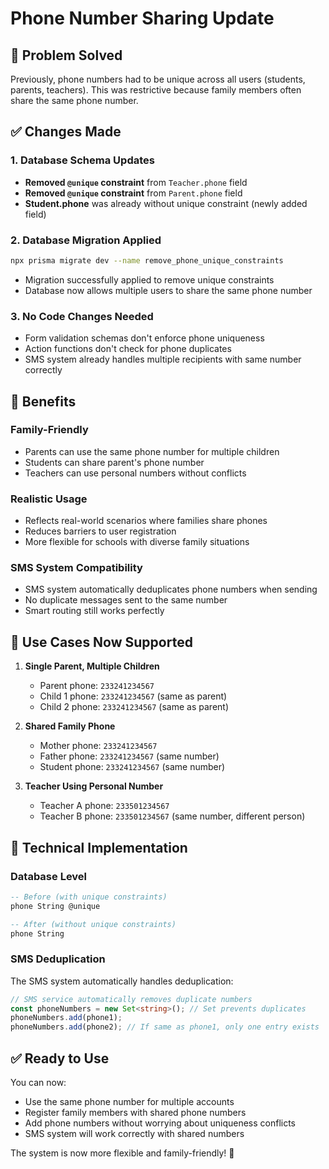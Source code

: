 # Phone Number Sharing Update

## 🎯 **Problem Solved**
Previously, phone numbers had to be unique across all users (students, parents, teachers). This was restrictive because family members often share the same phone number.

## ✅ **Changes Made**

### 1. Database Schema Updates
- **Removed `@unique` constraint** from `Teacher.phone` field
- **Removed `@unique` constraint** from `Parent.phone` field  
- **Student.phone** was already without unique constraint (newly added field)

### 2. Database Migration Applied
```bash
npx prisma migrate dev --name remove_phone_unique_constraints
```
- Migration successfully applied to remove unique constraints
- Database now allows multiple users to share the same phone number

### 3. No Code Changes Needed
- Form validation schemas don't enforce phone uniqueness
- Action functions don't check for phone duplicates
- SMS system already handles multiple recipients with same number correctly

## 🎉 **Benefits**

### **Family-Friendly**
- Parents can use the same phone number for multiple children
- Students can share parent's phone number
- Teachers can use personal numbers without conflicts

### **Realistic Usage**
- Reflects real-world scenarios where families share phones
- Reduces barriers to user registration
- More flexible for schools with diverse family situations

### **SMS System Compatibility**
- SMS system automatically deduplicates phone numbers when sending
- No duplicate messages sent to the same number
- Smart routing still works perfectly

## 📱 **Use Cases Now Supported**

1. **Single Parent, Multiple Children**
   - Parent phone: `233241234567`
   - Child 1 phone: `233241234567` (same as parent)
   - Child 2 phone: `233241234567` (same as parent)

2. **Shared Family Phone**
   - Mother phone: `233241234567`
   - Father phone: `233241234567` (same number)
   - Student phone: `233241234567` (same number)

3. **Teacher Using Personal Number**
   - Teacher A phone: `233501234567`
   - Teacher B phone: `233501234567` (same number, different person)

## 🔧 **Technical Implementation**

### **Database Level**
```sql
-- Before (with unique constraints)
phone String @unique

-- After (without unique constraints)  
phone String
```

### **SMS Deduplication**
The SMS system automatically handles deduplication:
```typescript
// SMS service automatically removes duplicate numbers
const phoneNumbers = new Set<string>(); // Set prevents duplicates
phoneNumbers.add(phone1);
phoneNumbers.add(phone2); // If same as phone1, only one entry exists
```

## ✅ **Ready to Use**
You can now:
- Use the same phone number for multiple accounts
- Register family members with shared phone numbers
- Add phone numbers without worrying about uniqueness conflicts
- SMS system will work correctly with shared numbers

The system is now more flexible and family-friendly! 🎉